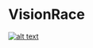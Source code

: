 # VisionRace

[![alt text](http://i3.ytimg.com/vi/ZC4VUt1I5FI/maxresdefault.jpg "Link to Demo video")](https://www.youtube.com/watch?v=ZC4VUt1I5FI)
